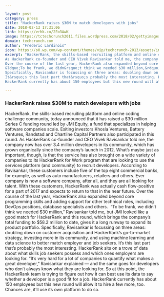 ```yaml
---

layout: post
category: press
title: "HackerRank raises $30M to match developers with jobs"
date: 2018-02-13 17:31:06
link: https://vrhk.co/2Eo3AwK
image: https://tctechcrunch2011.files.wordpress.com/2018/02/gettyimages-678910561-1.jpg?w=1200&fit=200%2C150
domain: techcrunch.com
author: "Frederic Lardinois"
icon: https://s0.wp.com/wp-content/themes/vip/techcrunch-2013/assets/images/favicon.ico
excerpt: "HackerRank, the skills-based recruiting platform and online coding challenge community, today announced that it has raised a $30 million Series C funding round led by JMI Equity, a fund that specializes in helping software companies scale. Exiting investors&nbsp;Khosla Ventures, Battery Ventures, Randstad and Chartline Capital Partners also participated in this round.
As HackerRank co-founder and CEO Vivek Ravisankar told me, the company now has over 3.4 million developers in its community, which has grown organically since the company&rsquo;s launch in 2012. What&rsquo;s maybe just as important, though, is that the service has also brought on a wide variety of companies to its HackerRank for Work program that are looking to use the services platform (and community) to recruit developers. According to Ravisankar, these customers include five of the top eight commercial banks, for example, as well as auto manufacturers, retailers and others. Ever company is now a software company, after all, and they are all looking for talent. With these customers, HackerRank was actually cash flow-positive for a part of 2017 and expects to return to that in the near future.
Over the course of the last year, HackerRank also expanded beyond core programming skills and adding support for other technical roles, including DevOps positions, database specialists and others.&nbsp;
&ldquo;To be frank, we didn&rsquo;t think we needed $30 million,&rdquo; Ravisankar told me, but JMI looked like a good match for HackerRank and this round, which brings the company&rsquo;s total funding to $58.2 million to date, gives it a long runway to expand its product portfolio.
Specifically, Ravisankar is focussing on three areas: doubling down on customer acquisition and HackerRank&rsquo;s go-to-market strategy, investing more in its community, and using machine learning and data science to better match employer and job seekers.
It&rsquo;s this last part that&rsquo;s probably the most interesting. HackerRank sits on a trove of data about what skills job seekers possess and which ones employers are looking for. &ldquo;It&rsquo;s very hard for a lot of companies to quantify what makes a great developer,&rdquo; Ravisankar explained &mdash; and the same goes for developers who don&rsquo;t always know what they are looking for. So at this point, the HackerRank team is trying to figure out how it can best use its data to say whether a developer is a good fit for a job.
HackerRank currently has about 150 employees but this new round will allow it to hire a few more, too. Chances are, it&rsquo;ll use its own platform to do so."

---
```


### HackerRank raises $30M to match developers with jobs

HackerRank, the skills-based recruiting platform and online coding challenge community, today announced that it has raised a $30 million Series C funding round led by JMI Equity, a fund that specializes in helping software companies scale. Exiting investors&nbsp;Khosla Ventures, Battery Ventures, Randstad and Chartline Capital Partners also participated in this round.
As HackerRank co-founder and CEO Vivek Ravisankar told me, the company now has over 3.4 million developers in its community, which has grown organically since the company&rsquo;s launch in 2012. What&rsquo;s maybe just as important, though, is that the service has also brought on a wide variety of companies to its HackerRank for Work program that are looking to use the services platform (and community) to recruit developers. According to Ravisankar, these customers include five of the top eight commercial banks, for example, as well as auto manufacturers, retailers and others. Ever company is now a software company, after all, and they are all looking for talent. With these customers, HackerRank was actually cash flow-positive for a part of 2017 and expects to return to that in the near future.
Over the course of the last year, HackerRank also expanded beyond core programming skills and adding support for other technical roles, including DevOps positions, database specialists and others.&nbsp;
&ldquo;To be frank, we didn&rsquo;t think we needed $30 million,&rdquo; Ravisankar told me, but JMI looked like a good match for HackerRank and this round, which brings the company&rsquo;s total funding to $58.2 million to date, gives it a long runway to expand its product portfolio.
Specifically, Ravisankar is focussing on three areas: doubling down on customer acquisition and HackerRank&rsquo;s go-to-market strategy, investing more in its community, and using machine learning and data science to better match employer and job seekers.
It&rsquo;s this last part that&rsquo;s probably the most interesting. HackerRank sits on a trove of data about what skills job seekers possess and which ones employers are looking for. &ldquo;It&rsquo;s very hard for a lot of companies to quantify what makes a great developer,&rdquo; Ravisankar explained &mdash; and the same goes for developers who don&rsquo;t always know what they are looking for. So at this point, the HackerRank team is trying to figure out how it can best use its data to say whether a developer is a good fit for a job.
HackerRank currently has about 150 employees but this new round will allow it to hire a few more, too. Chances are, it&rsquo;ll use its own platform to do so.